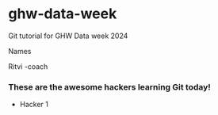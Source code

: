 # ghw-data-week
Git tutorial for GHW Data week 2024 

Names 

Ritvi -coach

### These are the awesome hackers learning Git today!

- Hacker 1

